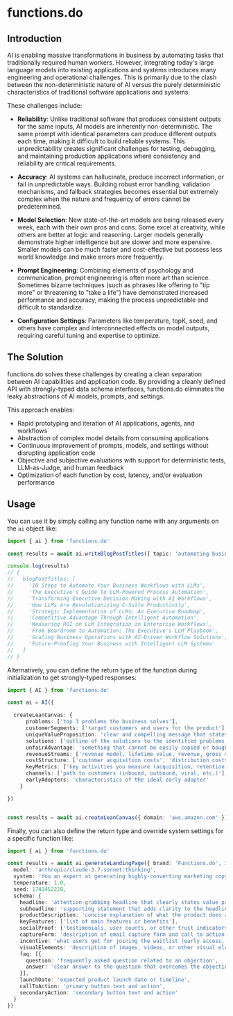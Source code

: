 # functions.do

## Introduction

AI is enabling massive transformations in business by automating tasks that traditionally required human workers. However, integrating today's large language models into existing applications and systems introduces many engineering and operational challenges. This is primarily due to the clash between the non-deterministic nature of AI versus the purely deterministic characteristics of traditional software applications and systems.

These challenges include:

- **Reliability**: Unlike traditional software that produces consistent outputs for the same inputs, AI models are inherently non-deterministic. The same prompt with identical parameters can produce different outputs each time, making it difficult to build reliable systems. This unpredictability creates significant challenges for testing, debugging, and maintaining production applications where consistency and reliability are critical requirements.

- **Accuracy**: AI systems can hallucinate, produce incorrect information, or fail in unpredictable ways. Building robust error handling, validation mechanisms, and fallback strategies becomes essential but extremely complex when the nature and frequency of errors cannot be predetermined.

- **Model Selection**: New state-of-the-art models are being released every week, each with their own pros and cons. Some excel at creativity, while others are better at logic and reasoning. Larger models generally demonstrate higher intelligence but are slower and more expensive. Smaller models can be much faster and cost-effective but possess less world knowledge and make errors more frequently.

- **Prompt Engineering**: Combining elements of psychology and communication, prompt engineering is often more art than science. Sometimes bizarre techniques (such as phrases like offering to "tip more" or threatening to "take a life") have demonstrated increased performance and accuracy, making the process unpredictable and difficult to standardize.

- **Configuration Settings**: Parameters like temperature, topK, seed, and others have complex and interconnected effects on model outputs, requiring careful tuning and expertise to optimize.

## The Solution

functions.do solves these challenges by creating a clean separation between AI capabilities and application code. By providing a cleanly defined API with strongly-typed data schema interfaces, functions.do eliminates the leaky abstractions of AI models, prompts, and settings.

This approach enables:

- Rapid prototyping and iteration of AI applications, agents, and workflows
- Abstraction of complex model details from consuming applications
- Continuous improvement of prompts, models, and settings without disrupting application code
- Objective and subjective evaluations with support for deterministic tests, LLM-as-Judge, and human feedback
- Optimization of each function by cost, latency, and/or evaluation performance


## Usage

You can use it by simply calling any function name with any arguments on the `ai` object like:

```typescript
import { ai } from 'functions.do'

const results = await ai.writeBlogPostTitles({ topic: 'automating business workflows with LLMs', audience: 'executives', count: 10 })

console.log(results)
// {
//   blogPostTitles: [
//     '10 Steps to Automate Your Business Workflows with LLMs',
//     'The Executive's Guide to LLM-Powered Process Automation',
//     'Transforming Executive Decision-Making with AI Workflows',
//     'How LLMs Are Revolutionizing C-Suite Productivity',
//     'Strategic Implementation of LLMs: An Executive Roadmap',
//     'Competitive Advantage Through Intelligent Automation',
//     'Measuring ROI on LLM Integration in Enterprise Workflows',
//     'From Boardroom to Automation: The Executive's LLM Playbook',
//     'Scaling Business Operations with AI-Driven Workflow Solutions',
//     'Future-Proofing Your Business with Intelligent LLM Systems'
//   ]
// }
```

Alternatively, you can define the return type of the function during initialization to get strongly-typed responses:

```typescript
import { AI } from 'functions.do'

const ai = AI({

  createLeanCanvas: {
      problems: ['top 3 problems the business solves'],
      customerSegments: ['target customers and users for the product'],
      uniqueValueProposition: 'clear and compelling message that states why you are different and worth buying',
      solutions: ['outline of the solutions to the identified problems'],
      unfairAdvantage: 'something that cannot be easily copied or bought',
      revenueStreams: ['revenue model, lifetime value, revenue, gross margin'],
      costStructure: ['customer acquisition costs', 'distribution costs', 'hosting', 'people', 'etc.'],
      keyMetrics: ['key activities you measure (acquisition, retention, referrals, etc.)'],
      channels: ['path to customers (inbound, outbound, viral, etc.)'],
      earlyAdopters: 'characteristics of the ideal early adopter'
    }

})


const results = await ai.createLeanCanvas({ domain: 'aws.amazon.com' })
```


Finally, you can also define the return type and override system settings for a specific function like:

```typescript
import { ai } from 'functions.do'

const results = await ai.generateLandingPage({ brand: 'Functions.do', idea: 'AI-powered Functions-as-a-Service' }, {
  model: 'anthropic/claude-3.7-sonnet:thinking',
  system: 'You an expert at generating highly-converting marketing copy for startup landing pages',
  temperature: 1.0,
  seed: 1741452228,
  schema: {
    headline: 'attention-grabbing headline that clearly states value proposition',
    subheadline: 'supporting statement that adds clarity to the headline',
    productDescription: 'concise explanation of what the product does and its benefits',
    keyFeatures: ['list of main features or benefits'],
    socialProof: ['testimonials, user counts, or other trust indicators'],
    captureForm: 'description of email capture form and call to action',
    incentive: 'what users get for joining the waitlist (early access, discount, etc.)',
    visualElements: 'description of images, videos, or other visual elements',
    faq: [{
      question: 'frequently asked question related to an objection',
      answer: 'clear answer to the question that overcomes the objection'
    }],
    launchDate: 'expected product launch date or timeline',
    callToAction: 'primary button text and action',
    secondaryAction: 'secondary button text and action'
  }
})